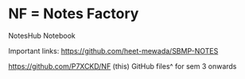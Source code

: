 # NF = Notes Factory 
NotesHub Notebook

Important links:
https://github.com/heet-mewada/SBMP-NOTES

https://github.com/P7XCKD/NF (this)
GitHub files^ for sem 3 onwards


